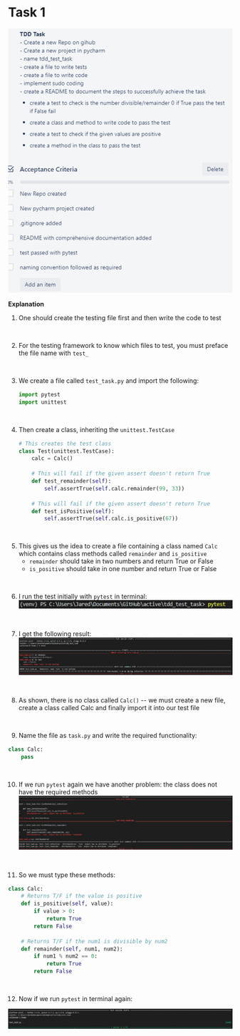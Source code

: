 # Task 1

![](images/task.png)

**Explanation**
1. One should create the testing file first and then write the code to test

<br>

2. For the testing framework to know which files to test, you must preface the file name with ```test_```

<br>


3. We create a file called ```test_task.py``` and import the following:
    ```python
    import pytest
    import unittest
    ```

<br>


4. Then create a class, inheriting the ```unittest.TestCase```
    ```python
    # This creates the test class
    class Test(unittest.TestCase):
        calc = Calc()

        # This will fail if the given assert doesn't return True
        def test_remainder(self):
            self.assertTrue(self.calc.remainder(99, 33))

        # This will fail if the given assert doesn't return True
        def test_isPositive(self):
            self.assertTrue(self.calc.is_positive(67))
    ```
<br>

5. This gives us the idea to create a file containing a class named ```Calc``` which contains class methods called ```remainder``` and ```is_positive```
    - ```remainder``` should take in two numbers and return True or False
    - ```is_positive``` should take in one number and return True or False

<br>

6. I run the test initially with ```pytest``` in terminal:
![](images/test.png)

<br>

7. I get the following result:
![](images/result1.png)

<br>

8. As shown, there is no class called ```Calc()``` -- we must create a new file, create a class called Calc and finally import it into our test file

<br>

9. Name the file as ```task.py``` and write the required functionality:
```python
class Calc:
    pass
```

<br>

10. If we run ```pytest``` again we have another problem: the class does not have the required methods
![](images/result2.png)

<br>

11. So we must type these methods:
```python
class Calc:
    # Returns T/F if the value is positive
    def is_positive(self, value):
        if value > 0:
            return True
        return False

    # Returns T/F if the num1 is divisible by num2
    def remainder(self, num1, num2):
        if num1 % num2 == 0:
            return True
        return False
```
<br>

12. Now if we run ```pytest``` in terminal again:

![](images/result3.png)